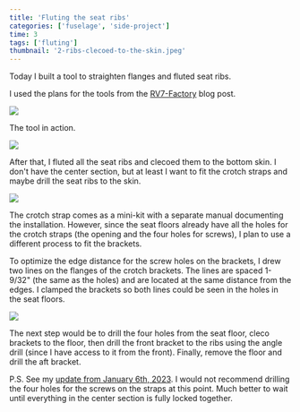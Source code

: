 ```yaml
---
title: 'Fluting the seat ribs'
categories: ['fuselage', 'side-project']
time: 3
tags: ['fluting']
thumbnail: '2-ribs-clecoed-to-the-skin.jpeg'
---
```


Today I built a tool to straighten flanges and fluted seat ribs.

<!-- more -->

I used the plans for the tools from the [RV7-Factory](http://www.rv7-factory.com/?p=1096) blog post.

![](0-flute-straightening-tool.jpeg)

The tool in action.

![](1-tool-in-action.jpeg)

After that, I fluted all the seat ribs and clecoed them to the bottom skin. I don't have the center section, but at least I want to fit the crotch straps and maybe drill the seat ribs to the skin.

![](2-ribs-clecoed-to-the-skin.jpeg)

The crotch strap comes as a mini-kit with a separate manual documenting the installation. However, since the seat floors already have all the holes for the crotch straps (the opening and the four holes for screws), I plan to use a different process to fit the brackets.

To optimize the edge distance for the screw holes on the brackets, I drew two lines on the flanges of the crotch brackets. The lines are spaced 1-9/32" (the same as the holes) and are located at the same distance from the edges. I clamped the brackets so both lines could be seen in the holes in the seat floors.

![](3-fitting-the-crotch-strap.jpeg)

The next step would be to drill the four holes from the seat floor, cleco brackets to the floor, then drill the front bracket to the ribs using the angle drill (since I have access to it from the front). Finally, remove the floor and drill the aft bracket.

P.S. See my [update from January 6th, 2023](/blog/2023/01/06/some-setbacks). I would not recommend drilling the four holes for the screws on the straps at this point. Much better to wait until everything in the center section is fully locked together.
